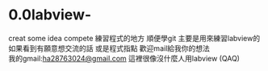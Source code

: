 # 0.0labview-
creat some idea compete
練習程式的地方
順便學git  主要是用來練習labview的 如果看到有願意想交流的話 或是程式指點 歡迎mail給我你的想法  
我的gmail:ha28763024@gmail.com 
這裡很像沒什麼人用labview    (QAQ)
